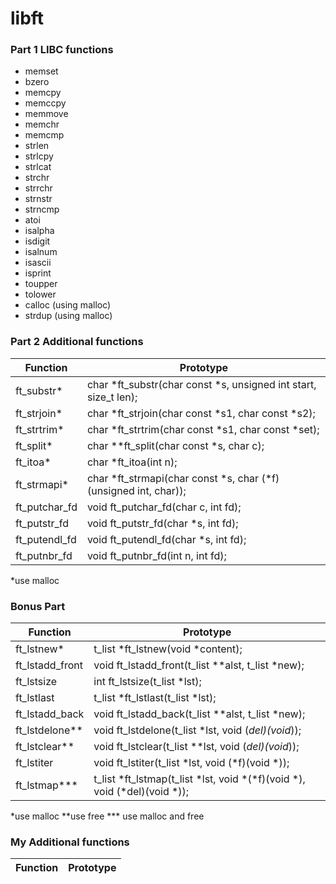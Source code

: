 # libft

### Part 1 LIBC functions
- memset
- bzero
- memcpy
- memccpy
- memmove
- memchr
- memcmp
- strlen
- strlcpy
- strlcat
- strchr
- strrchr
- strnstr
- strncmp
- atoi
- isalpha
- isdigit
- isalnum
- isascii
- isprint
- toupper
- tolower
- calloc (using malloc)
- strdup (using malloc)

### Part 2 Additional functions
Function | Prototype
-------- | ---------
ft_substr* | char *ft_substr(char const *s, unsigned int start, size_t len);
ft_strjoin* | char *ft_strjoin(char const *s1, char const *s2);
ft_strtrim* | char *ft_strtrim(char const *s1, char const *set);
ft_split* | char **ft_split(char const *s, char c);
ft_itoa* | char *ft_itoa(int n);
ft_strmapi* | char *ft_strmapi(char const *s, char (*f)(unsigned int, char));
ft_putchar_fd | void ft_putchar_fd(char c, int fd);
ft_putstr_fd | void ft_putstr_fd(char *s, int fd);
ft_putendl_fd | void ft_putendl_fd(char *s, int fd);
ft_putnbr_fd | void ft_putnbr_fd(int n, int fd);

*use malloc

### Bonus Part
Function | Prototype
-------- | ---------
ft_lstnew* | t_list *ft_lstnew(void *content);
ft_lstadd_front | void ft_lstadd_front(t_list **alst, t_list *new);
ft_lstsize | int ft_lstsize(t_list *lst);
ft_lstlast | t_list *ft_lstlast(t_list *lst);
ft_lstadd_back | void ft_lstadd_back(t_list **alst, t_list *new);
ft_lstdelone** | void ft_lstdelone(t_list *lst, void (*del)(void*));
ft_lstclear** | void ft_lstclear(t_list **lst, void (*del)(void*));
ft_lstiter | void ft_lstiter(t_list *lst, void (*f)(void *));
ft_lstmap*** | t_list *ft_lstmap(t_list *lst, void *(*f)(void *), void (*del)(void *));

*use malloc
**use free
*** use malloc and free
### My Additional functions
Function | Prototype
-------- | ---------
